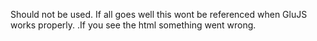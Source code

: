 
Should not be used.
If all goes well this wont be referenced when GluJS works properly. 
.If you see the html something went wrong.
